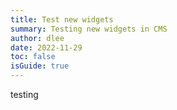```yaml
---
title: Test new widgets
summary: Testing new widgets in CMS
author: dlee
date: 2022-11-29
toc: false
isGuide: true
---
```

testing